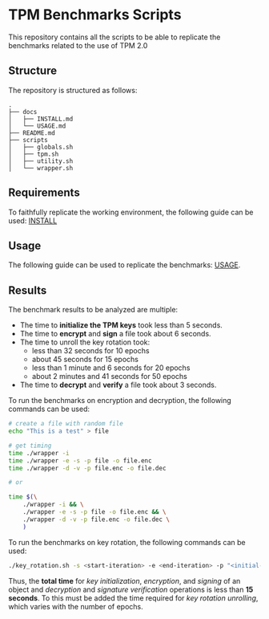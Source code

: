 # TPM Benchmarks Scripts

This repository contains all the scripts to be able to replicate the benchmarks related to the use of TPM 2.0

## Structure

The repository is structured as follows:

```text
.
├── docs
│   ├── INSTALL.md
│   └── USAGE.md
├── README.md
├── scripts
│   ├── globals.sh
│   ├── tpm.sh
│   ├── utility.sh
│   └── wrapper.sh
```

## Requirements

To faithfully replicate the working environment, the following guide can be used: [INSTALL](docs/INSTALL.md)

## Usage

The following guide can be used to replicate the benchmarks: [USAGE](docs/USAGE.md).

## Results

The benchmark results to be analyzed are multiple:

- The time to **initialize the TPM keys** took less than 5 seconds.
- The time to **encrypt** and **sign** a file took about 6 seconds.
- The time to unroll the key rotation took:
  - less than 32 seconds for 10 epochs
  - about 45 seconds for 15 epochs
  - less than 1 minute and 6 seconds for 20 epochs
  - about 2 minutes and 41 seconds for 50 epochs
- The time to **decrypt** and **verify** a file took about 3 seconds.

To run the benchmarks on encryption and decryption, the following commands can be used:

```bash
# create a file with random file
echo "This is a test" > file

# get timing
time ./wrapper -i 
time ./wrapper -e -s -p file -o file.enc
time ./wrapper -d -v -p file.enc -o file.dec

# or 

time $(\
    ./wrapper -i && \
    ./wrapper -e -s -p file -o file.enc && \
    ./wrapper -d -v -p file.enc -o file.dec \
    )
```

To run the benchmarks on key rotation, the following commands can be used:

```bash
./key_rotation.sh -s <start-iteration> -e <end-iteration> -p "<initial-key-plaintext>"
```

Thus, the **total time** for *key initialization*, *encryption*, and *signing* of an object and *decryption* and *signature verification* operations is less than **15 seconds**. To this must be added the time required for *key rotation unrolling*, which varies with the number of epochs.
